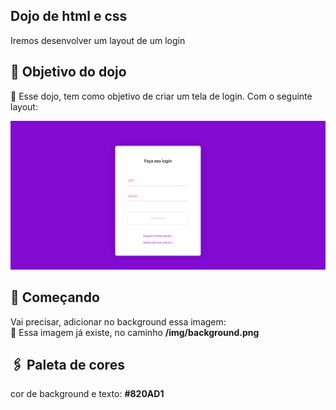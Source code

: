## Dojo de html e css
Iremos desenvolver um layout de um login

## 🎁 Objetivo do dojo
📌 Esse dojo, tem como objetivo de criar um tela de login. Com o seguinte layout:

<img src="https://raw.githubusercontent.com/giovannirwp/dojo-html-css/main/img/layout.png" widt="750" />


## 🚀 Começando
Vai precisar, adicionar no background essa imagem:<br />
🔧 Essa imagem já existe, no caminho <strong>/img/background.png</strong>

## 🖇️ Paleta de cores
cor de background e texto: <strong>#820AD1</strong>

